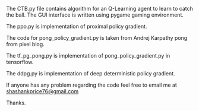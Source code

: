 The CTB.py file contains algorithm for an Q-Learning agent to learn to catch the ball.
The GUI interface is written using pygame gaming environment.

The ppo.py is implementation of proximal policy gradient.

The code for pong_policy_gradient.py is taken from Andrej Karpathy pong from pixel blog.

The tf_pg_pong.py is implementation of pong_policy_gradient.py in tensorflow.

The ddpg.py is implementation of deep deterministic policy gradient.

If anyone has any problem regarding the code feel free to email me at shashankprice76@gmail.com

Thanks.
